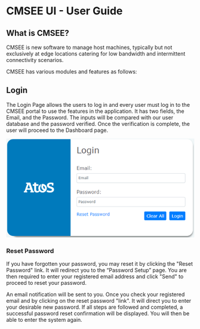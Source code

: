 # CMSEE UI - User Guide

## What is CMSEE?

CMSEE is new software to manage host machines, typically but not exclusively at edge locations catering for low bandwidth and intermittent connectivity scenarios.

CMSEE has various modules and features as follows:

## Login

The Login Page allows the users to log in and every user must log in to the CMSEE portal to use the features in the application.
It has two fields, the Email, and the Password. The inputs will be compared with our user database and the password verified. Once the verification is complete, the user will proceed to the Dashboard page.

![Login Screen](https://github.com/shailendra4chat/cmsee/blob/main/login.PNG)

### Reset Password

If you have forgotten your password, you may reset it by clicking the "Reset Password" link. It will redirect you to the “Password Setup” page. You are then required to enter your registered email address and click "Send" to proceed to reset your password.

An email notification will be sent to you. Once you check your registered email and by clicking on the reset password "link". It will direct you to enter your desirable new password. If all steps are followed and completed, a successful password reset confirmation will be displayed. You will then be able to enter the system again. 
